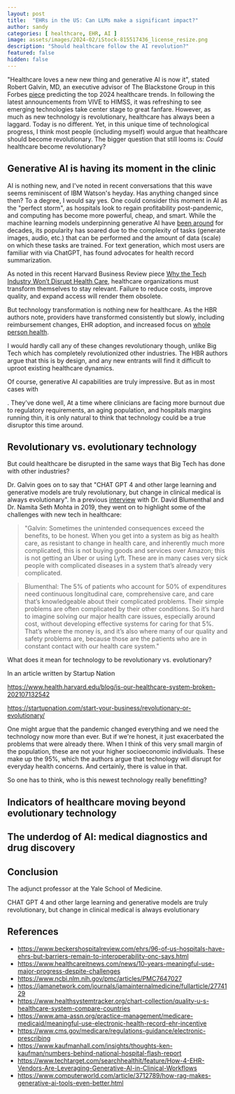 ```yaml
---
layout: post
title:  "EHRs in the US: Can LLMs make a significant impact?"
author: sandy
categories: [ healthcare, EHR, AI ]
image: assets/images/2024-02/iStock-815517436_license_resize.png
description: "Should healthcare follow the AI revolution?"
featured: false
hidden: false
---
```


"Healthcare loves a new new thing and generative AI is now it", stated Robert Galvin, MD, an executive advisor of The Blackstone Group in this Forbes [piece](https://www.forbes.com/sites/sachinjain/2023/12/14/2024-healthcare-insiders-predict-the-future) predicting the top 2024 healthcare trends.  In following the latest announcements from VIVE to HIMSS, it was refreshing to see emerging technologies take center stage to great fanfare.  However, as much as new technology is revolutionary, healthcare has always been a laggard.  Today is no different.  Yet, in this unique time of technological progress, I think most people (including myself) would argue that healthcare should become revolutionary.  The bigger question that still looms is: *Could* healthcare become revolutionary?


## Generative AI is having its moment in the clinic
AI is nothing new, and I've noted in recent conversations that this wave seems reminiscent of IBM Watson's heyday.  Has anything changed since then?  To a degree, I would say yes.  One could consider this moment in AI as the "perfect storm", as hospitals look to regain profitability post-pandemic, and computing has become more powerful, cheap, and smart.  While the machine learning models underpinning generative AI have [been around](https://news.mit.edu/2023/explained-generative-ai-1109) for decades, its popularity has soared due to the complexity of tasks (generate images, audio, etc.) that can be performed and the amount of data (scale) on which these tasks are trained.  For text generation, which most users are familiar with via ChatGPT, has found advocates for health record summarization.  

As noted in this recent Harvard Business Review piece [Why the Tech Industry Won’t Disrupt Health Care](https://hbr.org/2024/02/why-the-tech-industry-wont-disrupt-health-care), healthcare organizations must transform themselves to stay relevant.  Failure to reduce costs, improve quality, and expand access will render them obsolete.

But technology transformation is nothing new for healthcare.  As the HBR authors note, providers have transformed consistently but slowly, including reimbursement changes, EHR adoption, and increased focus on [whole person health](https://www.nccih.nih.gov/health/whole-person-health-what-you-need-to-know).  

I would hardly call any of these changes revolutionary though, unlike Big Tech which has completely revolutionized other industries.  The HBR authors argue that this is by design, and any new entrants will find it difficult to uproot existing healthcare dynamics.

Of course, generative AI capabilities are truly impressive.  But as in most cases with 

.  They've done well, At a time where clinicians are facing more burnout due to regulatory requirements, an aging population, and hospitals margins running thin, it is only natural to think that technology could be a true disruptor this time around.  


## Revolutionary vs. evolutionary technology
But could healthcare be disrupted in the same ways that Big Tech has done with other industries?  

Dr. Galvin goes on to say that "CHAT GPT 4 and other large learning and generative models are truly revolutionary, but change in clinical medical is always evolutionary".  In a previous [interview](https://catalyst.nejm.org/doi/full/10.1056/CAT.19.0619) with Dr. David Blumenthal and Dr. Namita Seth Mohta in 2019, they went on to highlight some of the challenges with new tech in healthcare:

> "Galvin:  Sometimes the unintended consequences exceed the benefits, to be honest. When you get into a system as big as health care, as resistant to change in health care, and inherently much more complicated, this is not buying goods and services over Amazon; this is not getting an Uber or using Lyft. These are in many cases very sick people with complicated diseases in a system that’s already very complicated.

> Blumenthal:  The 5% of patients who account for 50% of expenditures need continuous longitudinal care, comprehensive care, and care that’s knowledgeable about their complicated problems. Their simple problems are often complicated by their other conditions. So it’s hard to imagine solving our major health care issues, especially around cost, without developing effective systems for caring for that 5%. That’s where the money is, and it’s also where many of our quality and safety problems are, because those are the patients who are in constant contact with our health care system."

What does it mean for technology to be revolutionary vs. evolutionary?  

In an article written by Startup Nation  

https://www.health.harvard.edu/blog/is-our-healthcare-system-broken-202107132542

https://startupnation.com/start-your-business/revolutionary-or-evolutionary/


One might argue that the pandemic changed everything and we need the technology now more than ever.  But if we're honest, it just exacerbated the problems that were already there.  When I think of this very small margin of the population, these are not your higher socioeconomic individuals.  These make up the 95%, which the authors argue that technology will disrupt for everyday health concerns.  And certainly, there is value in that.

 So one has to think, who is this newest technology really benefitting? 

## Indicators of healthcare moving beyond evolutionary technology


## The underdog of AI: medical diagnostics and drug discovery


## Conclusion
The adjunct professor at the Yale School of Medicine.  

CHAT GPT 4 and other large learning and generative models are truly revolutionary, but change in clinical medical is always evolutionary


## References
+ <https://www.beckershospitalreview.com/ehrs/96-of-us-hospitals-have-ehrs-but-barriers-remain-to-interoperability-onc-says.html>
+ <https://www.healthcareitnews.com/news/10-years-meaningful-use-major-progress-despite-challenges>
+ <https://www.ncbi.nlm.nih.gov/pmc/articles/PMC7647027>
+ <https://jamanetwork.com/journals/jamainternalmedicine/fullarticle/2774129>
+ <https://www.healthsystemtracker.org/chart-collection/quality-u-s-healthcare-system-compare-countries>
+ <https://www.ama-assn.org/practice-management/medicare-medicaid/meaningful-use-electronic-health-record-ehr-incentive>
+ <https://www.cms.gov/medicare/regulations-guidance/electronic-prescribing>
+ <https://www.kaufmanhall.com/insights/thoughts-ken-kaufman/numbers-behind-national-hospital-flash-report>
+ <https://www.techtarget.com/searchhealthit/feature/How-4-EHR-Vendors-Are-Leveraging-Generative-AI-in-Clinical-Workflows>
+ <https://www.computerworld.com/article/3712789/how-rag-makes-generative-ai-tools-even-better.html>